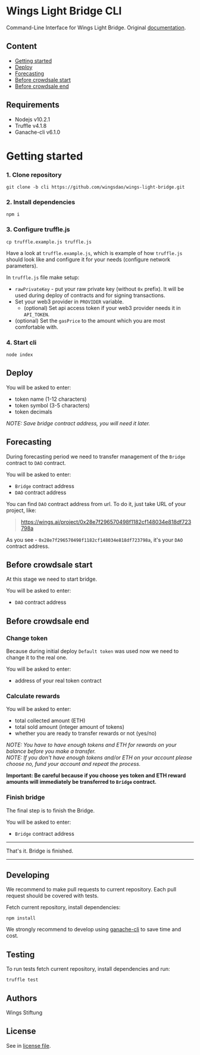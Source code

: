 # Wings Light Bridge CLI

Command-Line Interface for Wings Light Bridge.
Original [documentation](https://github.com/WingsDao/wings-light-bridge/tree/master#wings-light-bridge).

## Content
 - [Getting started](https://github.com/WingsDao/wings-light-bridge/tree/cli#getting-started)
 - [Deploy](https://github.com/WingsDao/wings-light-bridge/tree/cli#deploy)
 - [Forecasting](https://github.com/WingsDao/wings-light-bridge/tree/cli#forecasting)
 - [Before crowdsale start](https://github.com/WingsDao/wings-light-bridge/tree/cli#before-crowdsale-start)
 - [Before crowdsale end](https://github.com/WingsDao/wings-light-bridge/tree/cli#before-crowdsale-end)

## Requirements

- Nodejs v10.2.1
- Truffle v4.1.8
- Ganache-cli v6.1.0

# Getting started

### 1. Clone repository

```
git clone -b cli https://github.com/wingsdao/wings-light-bridge.git
```

### 2. Install dependencies

```
npm i
```

### 3. Configure truffle.js

```
cp truffle.example.js truffle.js
```
Have a look at `truffle.example.js`, which is example of how `truffle.js` should look like and configure it for your needs (configure network parameters).

In `truffle.js` file make setup:
 - `rawPrivateKey` - put your raw private key (without `0x` prefix). It will be used during deploy of contracts and for signing transactions.
 - Set your web3 provider in `PROVIDER` variable.  
   - (optional) Set api access token if your web3 provider needs it in `API_TOKEN`.
 - (optional) Set the `gasPrice` to the amount which you are most comfortable with.

### 4. Start cli

```
node index
```

## Deploy

You will be asked to enter:
 - token name (1-12 characters)
 - token symbol (3-5 characters)
 - token decimals

*NOTE: Save bridge contract address, you will need it later.*

## Forecasting

During forecasting period we need to transfer management of the `Bridge` contract to `DAO` contract.

You will be asked to enter:
 - `Bridge` contract address
 - `DAO` contract address

You can find `DAO` contract address from url.
To do it, just take URL of your project, like:

> https://wings.ai/project/0x28e7f296570498f1182cf148034e818df723798a

As you see - `0x28e7f296570498f1182cf148034e818df723798a`, it's your `DAO` contract address.

## Before crowdsale start

At this stage we need to start bridge.

You will be asked to enter:
 - `DAO` contract address

## Before crowdsale end

### Change token

Because during initial deploy `Default token` was used now we need to change it to the real one.

You will be asked to enter:
 - address of your real token contract

### Calculate rewards

You will be asked to enter:
 - total collected amount (ETH)
 - total sold amount (integer amount of tokens)
 - whether you are ready to transfer rewards or not (yes/no)

*NOTE: You have to have enough tokens and ETH for rewards on your balance before you make a transfer.*  
*NOTE: If you don't have enough tokens and/or ETH on your account please choose no, fund your account and repeat the process.*

**Important: Be careful because if you choose yes token and ETH reward amounts will immediately be transferred to `Bridge` contract.**

### Finish bridge

The final step is to finish the Bridge.

You will be asked to enter:
 - `Bridge` contract address

---

That's it. Bridge is finished.

---

## Developing

We recommend to make pull requests to current repository. Each pull request should be covered with tests.

Fetch current repository, install dependencies:

    npm install

We strongly recommend to develop using [ganache-cli](https://github.com/trufflesuite/ganache-cli) to save time and cost.

## Testing

To run tests fetch current repository, install dependencies and run:

    truffle test

## Authors

Wings Stiftung

## License

See in [license file](https://github.com/WingsDao/wings-light-integration/blob/master/LICENSE).
